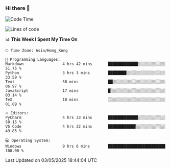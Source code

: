 ### Hi there 👋

<!--
**RoiexLee/RoiexLee** is a ✨ _special_ ✨ repository because its `README.md` (this file) appears on your GitHub profile.

Here are some ideas to get you started:

- 🔭 I’m currently working on ...
- 🌱 I’m currently learning ...
- 👯 I’m looking to collaborate on ...
- 🤔 I’m looking for help with ...
- 💬 Ask me about ...
- 📫 How to reach me: ...
- 😄 Pronouns: ...
- ⚡ Fun fact: ...
-->

<!--START_SECTION:waka-->
![Code Time](http://img.shields.io/badge/Code%20Time-1%2C136%20hrs%2025%20mins-blue)

![Lines of code](https://img.shields.io/badge/From%20Hello%20World%20I%27ve%20Written-41.6%20thousand%20lines%20of%20code-blue)

📊 **This Week I Spent My Time On** 

```text
🕑︎ Time Zone: Asia/Hong_Kong

💬 Programming Languages: 
Markdown                 4 hrs 42 mins       █████████████░░░░░░░░░░░░   51.75 % 
Python                   3 hrs 3 mins        ████████░░░░░░░░░░░░░░░░░   33.59 % 
Text                     38 mins             ██░░░░░░░░░░░░░░░░░░░░░░░   06.97 % 
JavaScript               17 mins             █░░░░░░░░░░░░░░░░░░░░░░░░   03.14 % 
TeX                      10 mins             ░░░░░░░░░░░░░░░░░░░░░░░░░   01.89 % 

🔥 Editors: 
PyCharm                  4 hrs 33 mins       █████████████░░░░░░░░░░░░   50.15 % 
VS Code                  4 hrs 32 mins       ████████████░░░░░░░░░░░░░   49.85 % 

💻 Operating System: 
Windows                  9 hrs 6 mins        █████████████████████████   100.00 % 
```


 Last Updated on 03/05/2025 18:44:04 UTC
<!--END_SECTION:waka-->
